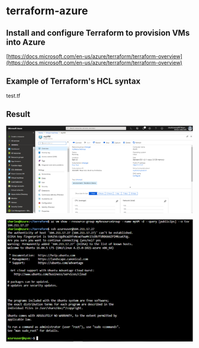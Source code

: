 # terraform-azure

## Install and configure Terraform to provision VMs into Azure

[https://docs.microsoft.com/en-us/azure/terraform/terraform-overview](https://docs.microsoft.com/en-us/azure/terraform/terraform-overview)

## Example of Terraform's HCL syntax

test.tf

## Result

![alt text](https://github.com/charleswang007/terraform-azure/blob/master/azure-vm.PNG "azure dashboard")

![alt text](https://github.com/charleswang007/terraform-azure/blob/master/azure-vm1.PNG "azure vm log-in")
